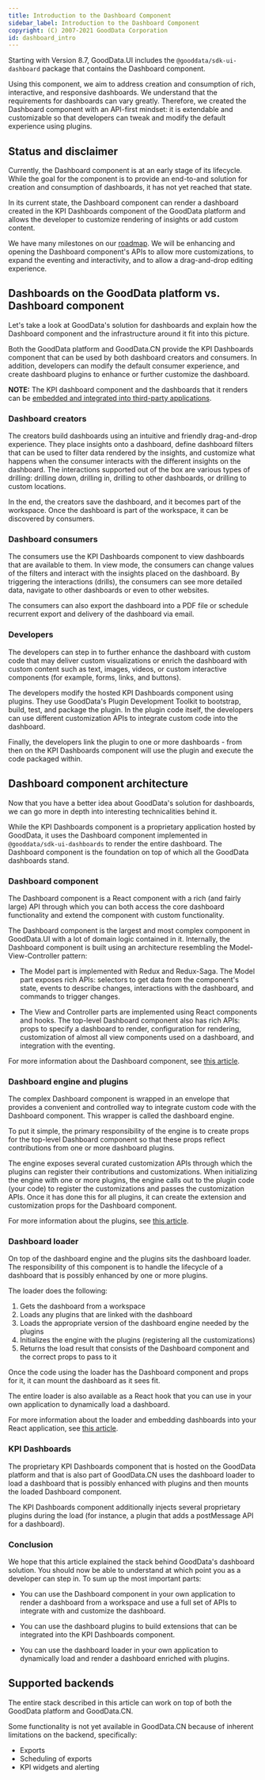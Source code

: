 ```yaml
---
title: Introduction to the Dashboard Component
sidebar_label: Introduction to the Dashboard Component
copyright: (C) 2007-2021 GoodData Corporation
id: dashboard_intro
---
```


Starting with Version 8.7, GoodData.UI includes the `@gooddata/sdk-ui-dashboard` package that contains the Dashboard component.

Using this component, we aim to address creation and consumption of rich, interactive, and responsive dashboards. We understand
that the requirements for dashboards can vary greatly. Therefore, we created the Dashboard component with an API-first
mindset: it is extendable and customizable so that developers can tweak and modify the default experience using plugins.

## Status and disclaimer

Currently, the Dashboard component is at an early stage of its lifecycle. While the goal for the component is to
provide an end-to-and solution for creation and consumption of dashboards, it has not yet reached that state.

In its current state, the Dashboard component can render a dashboard created in the KPI Dashboards component of the GoodData platform and
allows the developer to customize rendering of insights or add custom content.

We have many milestones on our [roadmap](01_intro__roadmap.md). We will be enhancing and opening the Dashboard component's APIs to allow
more customizations, to expand the eventing and interactivity, and to allow a drag-and-drop editing experience.

## Dashboards on the GoodData platform vs. Dashboard component

Let's take a look at GoodData's solution for dashboards and explain how the Dashboard
component and the infrastructure around it fit into this picture.

Both the GoodData platform and GoodData.CN provide the KPI Dashboards component that can be used by both
dashboard creators and consumers. In addition, developers can modify the default consumer experience, and create dashboard plugins
to enhance or further customize the dashboard.

**NOTE:** The KPI dashboard component and the dashboards that it renders can be [embedded and integrated into third-party
applications](18_dashboard_embedding.md).

### Dashboard creators

The creators build dashboards using an intuitive and friendly drag-and-drop experience. They place insights onto
a dashboard, define dashboard filters that can be used to filter data rendered by the insights, and customize what happens
when the consumer interacts with the different insights on the dashboard. The interactions supported out of the box are
various types of drilling: drilling down, drilling in, drilling to other dashboards, or drilling to custom locations.

In the end, the creators save the dashboard, and it becomes part of the workspace. Once the dashboard is part of the workspace, it
can be discovered by consumers.

### Dashboard consumers

The consumers use the KPI Dashboards component to view dashboards that are available to them. In view mode,
the consumers can change values of the filters and interact with the insights placed on the dashboard. By triggering
the interactions (drills), the consumers can see more detailed data, navigate to other dashboards or even to other
websites.

The consumers can also export the dashboard into a PDF file or schedule recurrent export and delivery of the
dashboard via email.

### Developers

The developers can step in to further enhance the dashboard with custom code that may deliver custom
visualizations or enrich the dashboard with custom content such as text, images, videos, or custom interactive
components (for example, forms, links, and buttons).

The developers modify the hosted KPI Dashboards component using plugins. They use GoodData's Plugin Development Toolkit to
bootstrap, build, test, and package the plugin. In the plugin code itself, the developers can use different customization
APIs to integrate custom code into the dashboard.

Finally, the developers link the plugin to one or more dashboards - from then on the KPI Dashboards component will
use the plugin and execute the code packaged within.

## Dashboard component architecture

Now that you have a better idea about GoodData's solution for dashboards, we can go more in depth
into interesting technicalities behind it.

While the KPI Dashboards component is a proprietary application hosted by GoodData, it uses the Dashboard
component implemented in `@gooddata/sdk-ui-dashboards` to render the entire dashboard. The Dashboard component
is the foundation on top of which all the GoodData dashboards stand.

### Dashboard component

The Dashboard component is a React component with a rich (and fairly large) API through which you can
both access the core dashboard functionality and extend the component with custom functionality.

The Dashboard component is the largest and most complex component in GoodData.UI with a lot of domain logic
contained in it. Internally, the Dashboard component is built using an architecture resembling the Model-View-Controller pattern:

-  The Model part is implemented with Redux and Redux-Saga. The Model part exposes rich APIs: selectors to get data from
   the component's state, events to describe changes, interactions with the dashboard, and commands to trigger changes.

-  The View and Controller parts are implemented using React components and hooks. The top-level Dashboard component
   also has rich APIs: props to specify a dashboard to render, configuration for rendering, customization of almost
   all view components used on a dashboard, and integration with the eventing.

For more information about the Dashboard component, see [this article](18_dashboard_component.md).

### Dashboard engine and plugins

The complex Dashboard component is wrapped in an envelope that provides a convenient and controlled way to integrate
custom code with the Dashboard component. This wrapper is called the dashboard engine.

To put it simple, the primary responsibility of the engine is to create props for the top-level Dashboard component
so that these props reflect contributions from one or more dashboard plugins.

The engine exposes several curated customization APIs through which the plugins can register their contributions and
customizations. When initializing the engine with one or more plugins, the engine calls out to the plugin code (your code)
to register the customizations and passes the customization APIs. Once it has done this for all plugins, it can create
the extension and customization props for the Dashboard component.

For more information about the plugins, see [this article](18_dashboard_plugins.md).

### Dashboard loader

On top of the dashboard engine and the plugins sits the dashboard loader. The responsibility of this component is to handle
the lifecycle of a dashboard that is possibly enhanced by one or more plugins.

The loader does the following:

1.  Gets the dashboard from a workspace
2.  Loads any plugins that are linked with the dashboard
3.  Loads the appropriate version of the dashboard engine needed by the plugins
4.  Initializes the engine with the plugins (registering all the customizations)
5.  Returns the load result that consists of the Dashboard component and the correct props to pass to it

Once the code using the loader has the Dashboard component and props for it, it can mount the dashboard as it sees
fit.

The entire loader is also available as a React hook that you can use in your own application to dynamically load
a dashboard.

For more information about the loader and embedding dashboards into your React application, see [this article](18_dashboard_embedding.md).

### KPI Dashboards

The proprietary KPI Dashboards component that is hosted on the GoodData platform and that is also part of GoodData.CN uses the
dashboard loader to load a dashboard that is possibly enhanced with plugins and then mounts the loaded Dashboard
component.

The KPI Dashboards component additionally injects several proprietary plugins during the load (for instance, a plugin that
adds a postMessage API for a dashboard).

### Conclusion

We hope that this article explained the stack behind GoodData's dashboard solution. You should now be able to understand
at which point you as a developer can step in. To sum up the most important parts:

-   You can use the Dashboard component in your own application to render a dashboard from a workspace and use a full
    set of APIs to integrate with and customize the dashboard.

-   You can use the dashboard plugins to build extensions that can be integrated into the KPI Dashboards component.

-   You can use the dashboard loader in your own application to dynamically load and render a dashboard enriched with plugins.

## Supported backends

The entire stack described in this article can work on top of both the GoodData platform and GoodData.CN.

Some functionality is not yet available in GoodData.CN because of inherent limitations on the backend, specifically:

-  Exports
-  Scheduling of exports
-  KPI widgets and alerting
